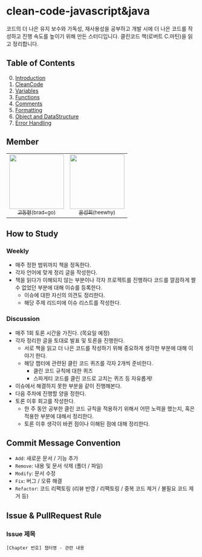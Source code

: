 # clean-code-javascript&java

코드의 더 나은 유지 보수와 가독성, 재사용성을 공부하고 개발 시에 더 나은 코드를 작성하고 진행 속도를 높이기 위해 만든 스터디입니다. 클린코드 책(로버트 C.마틴)을 읽고 정리합니다.

## Table of Contents

0. [Introduction](./docs/00_Introduction/)
1. [CleanCode](./docs/01_CleanCode/)
2. [Variables](./docs/02_Variables/)
3. [Functions](./docs/03_Functions/)
4. [Comments](./docs/04_Comments/)
5. [Formatting](./docs/05_Formatting/)
6. [Object and DataStructure](./docs/06_Object%20vs%20DataStructure/)
7. [Error Handling](./docs/07_ErrorHandling/)

## Member

<table>
  <tr>
    <td align="center">
      <a href="https://github.com/brad-go">
        <img src="https://avatars.githubusercontent.com/u/68905615?v=4" width="144px;" alt=""/>
        <br />
        <sub>고동현(brad-go)</sub>
      </a>
    </td>
    <td align="center">
      <a href="https://github.com/heewhy">
        <img src="https://avatars.githubusercontent.com/u/55123531?v=4" width="144px;" alt=""/>
        <br />
        <sub>윤성희(heewhy)</sub>
      </a>
    </td>
  </tr>
</table>

## How to Study

### Weekly

- 매주 정한 범위까지 책을 정독한다.
- 각자 언어에 맞게 정리 글을 작성한다.
- 책을 읽다가 이해되지 않는 부분이나 각자 프로젝트를 진행하다 코드를 깔끔하게 짤 수 없었던 부분에 대해 이슈를 등록한다.
  - 이슈에 대한 자신의 의견도 정리한다.
  - 해당 주제 리드미에 이슈 리스트를 작성한다.

### Discussion

- 매주 1회 토론 시간을 가진다. (목요일 예정)
- 각자 정리한 글을 토대로 발표 및 토론을 진행한다.
  - 서로 책을 읽고 더 나은 코드를 작성하기 위해 중요하게 생각한 부분에 대해 이야기 한다.
  - 해당 챕터에 관련된 클린 코드 퀴즈를 각자 2개씩 준비한다.
    - 클린 코드 규칙에 대한 퀴즈
    - 스파게티 코드를 클린 코드로 고치는 퀴즈 등 자유롭게!
- 이슈에서 해결하지 못한 부분을 같이 진행해본다.
- 다음 주차에 진행할 양을 정한다.
- 토론 이후 회고를 작성한다.
  - 한 주 동안 공부한 클린 코드 규칙을 적용하기 위해서 어떤 노력을 했는지, 혹은 적용한 부분에 대해서 정리한다.
  - 토론 이후 생각이 바뀐 점이나 이해된 점에 대해 정리한다.

## Commit Message Convention

- `Add`: 새로운 문서 / 기능 추가
- `Remove`: 내용 및 문서 삭제 (폴더 / 파일)
- `Modify`: 문서 수정
- `Fix`: 버그 / 오류 해결
- `Refactor`: 코드 리팩토링 (리뷰 반영 / 리팩토링 / 중복 코드 제거 / 불필요 코드 제거 등)

## Issue & PullRequest Rule

### Issue 제목

```
[Chapter 번호] 챕터명 - 관련 내용
```
